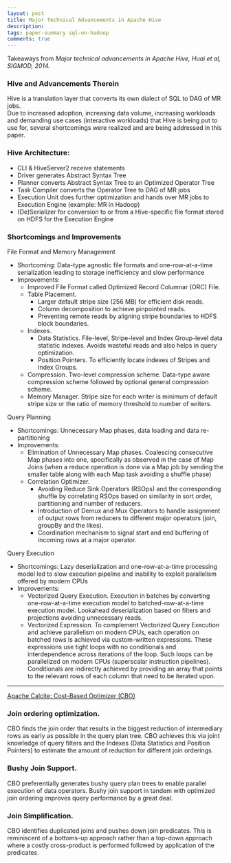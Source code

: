 ```yaml
---
layout: post
title: Major Technical Advancements in Apache Hive
description: 
tags: paper-summary sql-on-hadoop
comments: true
---
```


Takeaways from *Major technical advancements in Apache Hive, Huai et al, SIGMOD, 2014.*

### Hive and Advancements Therein
Hive is a translation layer that converts its own dialect of SQL to DAG of MR jobs.  
Due to increased adoption, increasing data volume, increasing workloads and demanding use cases (interactive workloads) that Hive is being put to use for, several shortcomings were realized and are being addressed in this paper.  

### Hive Architecture:

- CLI & HiveServer2 receive statements
- Driver generates Abstract Syntax Tree 
- Planner converts Abstract Syntax Tree to an Optimized Operator Tree
- Task Compiler converts the Operator Tree to DAG of MR jobs
- Execution Unit does further optimization and hands over MR jobs to Execution Engine (example: MR in Hadoop)
- (De)Serializer for conversion to or from a Hive-specific file format stored on HDFS for the Execution Engine
 
### Shortcomings and Improvements

File Format and Memory Management

- Shortcoming: Data-type agnostic file formats and one-row-at-a-time serialization leading to storage inefficiency and slow performance
- Improvements: 
	- Improved File Format called Optimized Record Columnar (ORC) File.
	- Table Placement.
		* Larger default stripe size (256 MB) for efficient disk reads.
		* Column decomposition to achieve pinpointed reads.
		* Preventing remote reads by aligning stripe boundaries to HDFS block boundaries.
	- Indexes.
		* Data Statistics. File-level, Stripe-level and Index Group-level data statistic indexes. Avoids wasteful reads and also helps in query optimization.
		* Position Pointers. To efficiently locate indexes of Stripes and Index Groups.
	- Compression. Two-level compression scheme. Data-type aware compression scheme followed by optional general compression scheme.
	- Memory Manager. Stripe size for each writer is minimum of default stripe size or the ratio of memory threshold to number of writers.
 
Query Planning

- Shortcomings: Unnecessary Map phases, data loading and data re-partitioning
- Improvements:
	- Elimination of Unnecessary Map phases. Coalescing consecutive Map phases into one, specifically as observed in the case of Map Joins (when a reduce operation is done via a Map job by sending the smaller table along with each Map task avoiding a shuffle phase)
	- Correlation Optimizer.
		* Avoiding Reduce Sink Operators (RSOps) and the corresponding shuffle by correlating RSOps based on similarity in sort order, partitioning and number of reducers.
		* Introduction of Demux and Mux Operators to handle assignment of output rows from reducers to different major operators (join, groupBy and the likes).
		* Coordination mechanism to signal start and end buffering of incoming rows at a major operator.
 
Query Execution

- Shortcomings: Lazy deserialization and one-row-at-a-time processing model led to slow execution pipeline and inability to exploit parallelism offered by modern CPUs
- Improvements:
	- Vectorized Query Execution. Execution in batches by converting one-row-at-a-time execution model to batched-row-at-a-time execution model. Lookahead deserialization based on filters and projections avoiding unnecessary reads.
	- Vectorized Expression. To complement Vectorized Query Execution and achieve parallelism on modern CPUs, each operation on batched rows is achieved via custom-written expressions. These expressions use tight loops with no conditionals and interdependence across iterations of the loop. Such loops can be parallelized on modern CPUs (superscalar instruction pipelines). Conditionals are indirectly achieved by providing an array that points to the relevant rows of each column that need to be iterated upon.

----- 

[Apache Calcite: Cost-Based Optimizer (CBO)](http://hortonworks.com/blog/hive-0-14-cost-based-optimizer-cbo-technical-overview/)

### Join ordering optimization. 
CBO finds the join order that results in the biggest reduction of intermediary rows as early as possible in the query plan tree. CBO achieves this via joint knowledge of query filters and the Indexes (Data Statistics and Position Pointers) to estimate the amount of reduction for different join orderings.
 
### Bushy Join Support.
CBO preferentially generates bushy query plan trees to enable parallel execution of data operators. Bushy join support in tandem with optimized join ordering improves query performance by a great deal.
 
### Join Simplification.
CBO identifies duplicated joins and pushes down join predicates. This is reminiscent of a bottoms-up approach rather than a top-down approach where a costly cross-product is performed followed by application of the predicates.